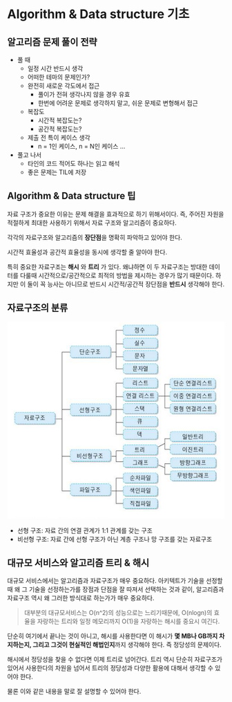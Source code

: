 # Algorithm & Data structure 기초

## 알고리즘 문제 풀이 전략

- 풀 때
  - 일정 시간 반드시 생각
  - 어떠한 테마의 문제인가?
  - 완전히 새로운 각도에서 접근
    - 풀이가 전혀 생각나지 않을 경우 유효
    - 한번에 어려운 문제로 생각하지 말고, 쉬운 문제로 변형해서 접근
  - 복잡도
    - 시간적 복잡도는?
    - 공간적 복잡도는?
  - 제출 전 특이 케이스 생각
    - n = 1인 케이스, n = N인 케이스 ...
- 풀고 나서
  - 타인의 코드 적어도 하나는 읽고 해석
  - 좋은 문제는 TIL에 저장

## Algorithm & Data structure 팁

자료 구조가 중요한 이유는 문제 해결을 효과적으로 하기 위해서이다. 즉, 주어진 자원을 적절하게 최대한 사용하기 위해서 자료 구조와 알고리즘이 중요하다.

각각의 자료구조와 알고리즘의 **장단점**을 명확히 파악하고 있어야 한다.

시간적 효율성과 공간적 효율성을 동시에 생각할 줄 알아야 한다.

특히 중요한 자료구조는 **해시** 와 **트리** 가 있다. 왜냐하면 이 두 자료구조는 방대한 데이터를 다룰때 시간적으로/공간적으로 최적의 방법을 제시하는 경우가 많기 때문이다. 하지만 이 둘이 꼭 능사는 아니므로 반드시 시간적/공간적 장단점을 **반드시** 생각해야 한다.

## 자료구조의 분류

![category of datastructrue](./assets/category_of_datastructure.jpg)

- 선형 구조: 자료 간의 연결 관계가 1:1 관계를 갖는 구조
- 비선형 구조: 자료 간에 선형 구조가 아닌 계층 구조나 망 구조를 갖는 자료구조

## 대규모 서비스와 알고리즘 트리 & 해시

대규모 서비스에서는 알고리즘과 자료구조가 매우 중요하다. 아키텍트가 기술을 선정할 때 왜 그 기술을 선정하는가를 장점과 단점을 잘 따져서 선택하는 것과 같이, 알고리즘과 자료구조 역시 왜 그러한 방식대로 하는가가 매우 중요하다.

> 대부분의 대규모서비스는 O(n^2)의 성능으로는 느리기때문에, O(nlogn)의 효율을 자랑하는 트리와 일정 메모리까지 O(1)을 자랑하는 해시를 중요시 여긴다.

단순히 여기에서 끝나는 것이 아니고, 해시를 사용한다면 이 해시가 **몇 MB나 GB까지 차지하는지, 그리고 그것이 현실적인 해법인지**까지 생각해야 한다. 즉 정당성의 문제이다.

해시에서 정당성을 찾을 수 없다면 이제 트리로 넘어간다. 트리 역시 단순히 자료구조가 있어서 사용한다의 차원을 넘어서 트리의 정당성과 다양한 활용에 대해서 생각할 수 있어야 한다.

물론 이와 같은 내용을 말로 잘 설명할 수 있어야 한다.
